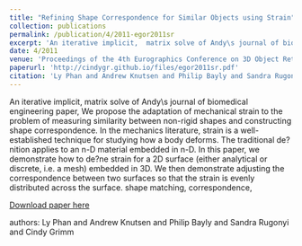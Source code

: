 ```yaml
---
title: "Refining Shape Correspondence for Similar Objects using Strain"
collection: publications
permalink: /publication/4/2011-egor2011sr
excerpt: 'An iterative implicit,  matrix solve of Andy\s journal of biomedical engineering paper, We propose the adaptation of mechanical strain to the problem of measuring similarity between non-rigid shapes and constructing shape correspondence. In the mechanics literature,  strain is a well-established technique for studying how a body deforms. The traditional de?nition applies to an n-D material embedded in n-D. In this paper,  we demonstrate how to de?ne strain for a 2D surface (either analytical or discrete,  i.e.  a mesh) embedded in 3D. We then demonstrate adjusting the correspondence between two surfaces so that the strain is evenly distributed across the surface.  shape matching,  correspondence, '
date: 4/2011
venue: 'Proceedings of the 4th Eurographics Conference on 3D Object Retrieval'
paperurl: 'http://cindygr.github.io/files/egor2011sr.pdf'
citation: 'Ly Phan and Andrew Knutsen and Philip Bayly and Sandra Rugonyi and Cindy Grimm'
---
```

An iterative implicit,  matrix solve of Andy\s journal of biomedical engineering paper, We propose the adaptation of mechanical strain to the problem of measuring similarity between non-rigid shapes and constructing shape correspondence. In the mechanics literature,  strain is a well-established technique for studying how a body deforms. The traditional de?nition applies to an n-D material embedded in n-D. In this paper,  we demonstrate how to de?ne strain for a 2D surface (either analytical or discrete,  i.e.  a mesh) embedded in 3D. We then demonstrate adjusting the correspondence between two surfaces so that the strain is evenly distributed across the surface.  shape matching,  correspondence, 

[Download paper here](http://cindygr.github.io/files/egor2011sr.pdf)

authors: Ly Phan and Andrew Knutsen and Philip Bayly and Sandra Rugonyi and Cindy Grimm